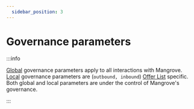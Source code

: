 ```yaml
---
  sidebar_position: 3
---
```


# Governance parameters

:::info 

[Global](global-variables.md) governance parameters apply to all interactions with Mangrove. [Local](./local-variables.md) governance parameters are (`outbound, inbound`) [Offer List](../taking-and-making-offers/offer-list.md) specific. Both global and local parameters are under the control of Mangrove's governance.

:::
